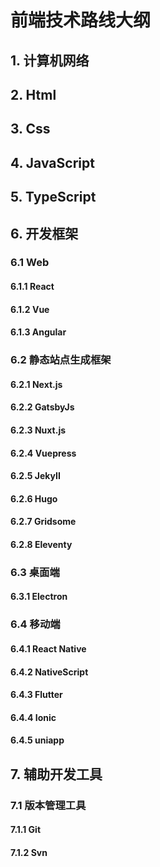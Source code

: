 

# 前端技术路线大纲

## 1. 计算机网络

## 2. Html

## 3. Css

## 4. JavaScript

## 5. TypeScript

## 6. 开发框架
### 6.1 Web
#### 6.1.1 React
#### 6.1.2 Vue
#### 6.1.3 Angular

### 6.2 静态站点生成框架
#### 6.2.1 Next.js
#### 6.2.2 GatsbyJs
#### 6.2.3 Nuxt.js
#### 6.2.4 Vuepress
#### 6.2.5 JekyII
#### 6.2.6 Hugo
#### 6.2.7 Gridsome
#### 6.2.8 Eleventy

### 6.3 桌面端
#### 6.3.1 Electron

### 6.4 移动端
#### 6.4.1 React Native
#### 6.4.2 NativeScript
#### 6.4.3 Flutter
#### 6.4.4 Ionic
#### 6.4.5 uniapp

## 7. 辅助开发工具
### 7.1 版本管理工具
#### 7.1.1 Git
#### 7.1.2 Svn


